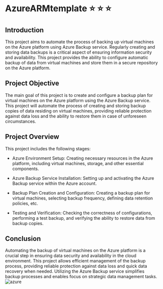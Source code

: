 # AzureARMtemplate :star: :star: :star:
## Introduction
This project aims to automate the process of backing up virtual machines on the Azure platform using Azure Backup service. Regularly creating and storing data backups is a critical aspect of ensuring information security and availability. This project provides the ability to configure automatic backup of data from virtual machines and store them in a secure repository on the Azure platform.

## Project Objective
The main goal of this project is to create and configure a backup plan for virtual machines on the Azure platform using the Azure Backup service. This project will automate the process of creating and storing backup copies of data residing on virtual machines, providing reliable protection against data loss and the ability to restore them in case of unforeseen circumstances.

## Project Overview
This project includes the following stages:

- Azure Environment Setup: Creating necessary resources in the Azure platform, including virtual machines, storage, and other essential components.

- Azure Backup Service Installation: Setting up and activating the Azure Backup service within the Azure account.

- Backup Plan Creation and Configuration: Creating a backup plan for virtual machines, selecting backup frequency, defining data retention policies, etc.

- Testing and Verification: Checking the correctness of configurations, performing a test backup, and verifying the ability to restore data from backup copies.


## Conclusion
Automating the backup of virtual machines on the Azure platform is a crucial step in ensuring data security and availability in the cloud environment. This project allows efficient management of the backup process, providing reliable protection against data loss and quick data recovery when needed. Utilizing the Azure Backup service simplifies backup processes and enables focus on strategic data management tasks.
![azure](https://upload.wikimedia.org/wikipedia/commons/thumb/f/fa/Microsoft_Azure.svg/1200px-Microsoft_Azure.svg.png)
